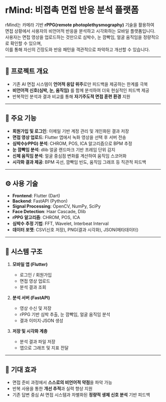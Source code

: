 # rMind: 비접촉 면접 반응 분석 플랫폼

rMind는 카메라 기반 **rPPG(remote photoplethysmography)** 기술을 활용하여  
면접 상황에서 사용자의 비언어적 반응을 분석하고 시각화하는 모바일 플랫폼입니다.  
사용자는 면접 영상을 업로드하는 것만으로 심박수, 눈 깜빡임, 얼굴 움직임을 정량적으로 확인할 수 있으며,  
이를 통해 자신의 긴장도와 반응 패턴을 객관적으로 파악하고 개선할 수 있습니다.

---

## 🎯 프로젝트 개요

- 기존 AI 면접 시스템이 **언어적 응답 위주**로만 피드백을 제공하는 한계를 극복
- **비언어적 신호(심박, 눈, 움직임)** 를 함께 분석하여 더욱 현실적인 피드백 제공
- 반복적인 분석과 결과 비교를 통해 **자기주도적 면접 훈련 환경** 지원

---

## 📝 주요 기능

- **회원가입 및 로그인**: 이메일 기반 계정 관리 및 개인화된 결과 저장
- **면접 영상 업로드**: Flutter 앱에서 녹화 영상을 선택 후 서버 전송
- **심박수(rPPG) 분석**: CHROM, POS, ICA 알고리즘으로 BPM 추정
- **눈 깜빡임 분석**: dlib 얼굴 랜드마크 기반 프레임 단위 감지
- **신체 움직임 분석**: 얼굴 중심점 변화를 계산하여 움직임 스코어화
- **시각화 결과 제공**: BPM 곡선, 깜빡임 빈도, 움직임 그래프 등 직관적 피드백

---

## ⚙️ 사용 기술

- **Frontend**: Flutter (Dart)
- **Backend**: FastAPI (Python)
- **Signal Processing**: OpenCV, NumPy, SciPy
- **Face Detection**: Haar Cascade, Dlib
- **rPPG 알고리즘**: CHROM, POS, ICA
- **심박수 추정 기법**: FFT, Wavelet, Interbeat Interval
- **데이터 포맷**: CSV(신호 저장), PNG(결과 시각화), JSON(메타데이터)

---

## 📂 시스템 구조

1. **모바일 앱 (Flutter)**

   - 로그인 / 회원가입
   - 면접 영상 업로드
   - 분석 결과 조회

2. **분석 서버 (FastAPI)**

   - 영상 수신 및 저장
   - rPPG 기반 심박 추출, 눈 깜빡임, 얼굴 움직임 분석
   - 결과 이미지·JSON 생성

3. **저장 및 시각화 계층**
   - 분석 결과 파일 저장
   - 앱으로 그래프 및 지표 전달

---

## 🚀 기대 효과

- 면접 준비 과정에서 **스스로의 비언어적 약점**을 파악 가능
- 반복 사용을 통한 **개선 추적**과 실력 향상 지원
- 기존 답변 중심 AI 면접 시스템과 차별화된 **정량적 생체 신호 분석** 기반 피드백
